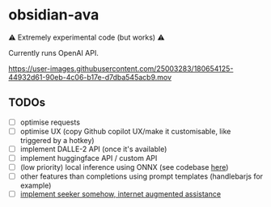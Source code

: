 # obsidian-ava


⚠️ Extremely experimental code (but works) ⚠️

Currently runs OpenAI API.

https://user-images.githubusercontent.com/25003283/180654125-44932d61-90eb-4c06-b17e-d7dba545acb9.mov


## TODOs

- [ ] optimise requests
- [ ] optimise UX (copy Github copilot UX/make it customisable, like triggered by a hotkey)
- [ ] implement DALLE-2 API (once it's available)
- [ ] implement huggingface API / custom API
- [ ] (low priority) local inference using ONNX (see codebase [here](https://github.com/louis030195/obsidian-search/blob/master/Settings.tsx))
- [ ] other features than completions using prompt templates (handlebarjs for example)
- [ ] [implement seeker somehow, internet augmented assistance](https://louis030195.medium.com/deploy-seeker-search-augmented-conversational-ai-on-kubernetes-in-5-minutes-81a61aa4e749)
